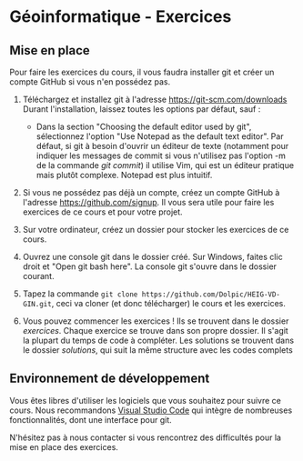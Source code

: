 # Géoinformatique - Exercices

## Mise en place

Pour faire les exercices du cours, il vous faudra installer git et créer un compte GitHub si vous n'en possédez pas.

1. Téléchargez et installez git à l'adresse https://git-scm.com/downloads  
Durant l'installation, laissez toutes les options par défaut, sauf :
    - Dans la section "Choosing the default editor used by git", sélectionnez l'option "Use Notepad as the default text editor".
    Par défaut, si git à besoin d'ouvrir un éditeur de texte (notamment pour indiquer les messages de commit si vous n'utilisez pas l'option -m de la commande *git commit*) il utilise Vim, qui est un éditeur pratique mais plutôt complexe. Notepad est plus intuitif.

2. Si vous ne possédez pas déjà un compte, créez un compte GitHub à l'adresse https://github.com/signup. Il vous sera utile pour faire les exercices de ce cours et pour votre projet.

3. Sur votre ordinateur, créez un dossier pour stocker les exercices de ce cours.

4. Ouvrez une console git dans le dossier créé. Sur Windows, faites clic droit et "Open git bash here". La console git s'ouvre dans le dossier courant.

5. Tapez la commande `git clone https://github.com/Dolpic/HEIG-VD-GIN.git`, ceci va cloner (et donc télécharger) le cours et les exercices.

6. Vous pouvez commencer les exercices ! Ils se trouvent dans le dossier *exercices*. Chaque exercice se trouve dans son propre dossier. Il s'agit la plupart du temps de code à compléter. Les solutions se trouvent dans le dossier *solutions*, qui suit la même structure avec les codes complets

## Environnement de développement
 
 Vous êtes libres d'utiliser les logiciels que vous souhaitez pour suivre ce cours.
 Nous recommandons [Visual Studio Code](https://code.visualstudio.com/download) qui intègre de nombreuses fonctionnalités, dont une interface pour git. 

 N'hésitez pas à nous contacter si vous rencontrez des difficultés pour la mise en place des exercices.